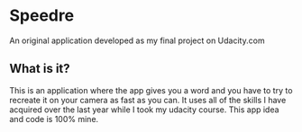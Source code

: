 # Speedre
An original application developed as my final project on Udacity.com
## What is it?
This is an application where the app gives you a word and you have to try to recreate it on your camera as fast as you can. It uses all of the skills I have acquired over the last year while I took my udacity course. This app idea and code is 100% mine.
